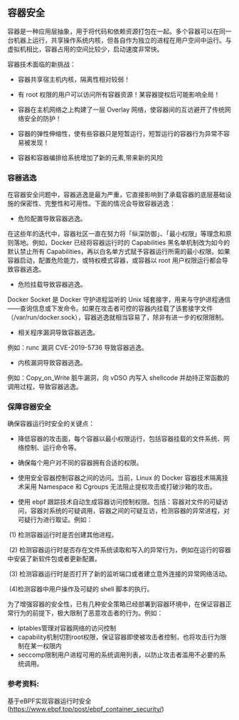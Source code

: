 ## 容器安全

容器是一种应用层抽象，用于将代码和依赖资源打包在一起。多个容器可以在同一台机器上运行，共享操作系统内核，但各自作为独立的进程在用户空间中运行。与虚拟机相比，容器占用的空间比较少，启动速度非常快。

容器技术面临的新挑战：

- 容器共享宿主机内核，隔离性相对较弱！

- 有 root 权限的用户可以访问所有容器资源！某容器提权后可能影响全局！

- 容器在主机网络之上构建了一层 Overlay 网络，使容器间的互访避开了传统网络安全的防护！

- 容器的弹性伸缩性，使有些容器只是短暂运行，短暂运行的容器行为异常不容易被发现！

- 容器和容器编排给系统增加了新的元素,带来新的风险

### 容器逃逸

在容器安全问题中，容器逃逸是最为严重，它直接影响到了承载容器的底层基础设施的保密性、完整性和可用性。下面的情况会导致容器逃逸：

- 危险配置导致容器逃逸。

在这些年的迭代中，容器社区一直在努力将「纵深防御」、「最小权限」等理念和原则落地。例如，Docker 已经将容器运行时的 Capabilities 黑名单机制改为如今的默认禁止所有 Capabilities，再以白名单方式赋予容器运行所需的最小权限。如果容器启动，配置危险能力，或特权模式容器，或容器以 root 用户权限运行都会导致容器逃逸。

- 危险挂载导致容器逃逸。

Docker Socket 是 Docker 守护进程监听的 Unix 域套接字，用来与守护进程通信——查询信息或下发命令。如果在攻击者可控的容器内挂载了该套接字文件（/var/run/docker.sock），容器逃逸就相当容易了，除非有进一步的权限限制。

- 相关程序漏洞导致容器逃逸。

例如：runc 漏洞 CVE-2019-5736 导致容器逃逸。

- 内核漏洞导致容器逃逸。

例如：Copy_on_Write 脏牛漏洞，向 vDSO 内写入 shellcode 并劫持正常函数的调用过程，导致容器逃逸。

### 保障容器安全

确保容器运行时安全的关键点：

- 降低容器的攻击面，每个容器以最小权限运行，包括容器挂载的文件系统、网络控制、运行命令等。

- 确保每个用户对不同的容器拥有合适的权限。

- 使用安全容器控制容器之间的访问。当前，Linux 的 Docker 容器技术隔离技术采用 Namespace 和 Cgroups 无法阻止提权攻击或打破沙箱的攻击。

- 使用 ebpf 跟踪技术自动生成容器访问控制权限。包括：容器对文件的可疑访问，容器对系统的可疑调用，容器之间的可疑互访，检测容器的异常进程，对可疑行为进行取证。例如：

​       (1) 检测容器运行时是否创建其他进程。

​       (2) 检测容器运行时是否存在文件系统读取和写入的异常行为，例如在运行的容器中安装了新软件包或者更新配置。

​       (3) 检测容器运行时是否打开了新的监听端口或者建立意外连接的异常网络活动。

​       (4)检测容器中用户操作及可疑的 shell 脚本的执行。

为了增强容器的安全性，已有几种安全策略已经部署到容器环境中，在保证容器正常行为的前提下，极大限制了恶意攻击者的行为。例如：

- Iptables管理对容器网络的访问控制
- capability机制切割root权限，保证容器即使被攻击者控制，也将攻击行为限制在某一权限内
- seccomp限制用户进程可用的系统调用列表，以防止攻击者滥用不必要的系统调用。

### 参考资料:

基于eBPF实现容器运行时安全(https://www.ebpf.top/post/ebpf_container_security/)